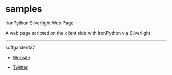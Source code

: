 samples
=======
IronPython Silverlight Web Page

A web page scripted on the client side with IronPython via Silverlight

***
softgarden137

- [Website](http://blog.goo.ne.jp/softgarden137)

- [Twitter](http://twitter.com/FutureWidgetLab)

